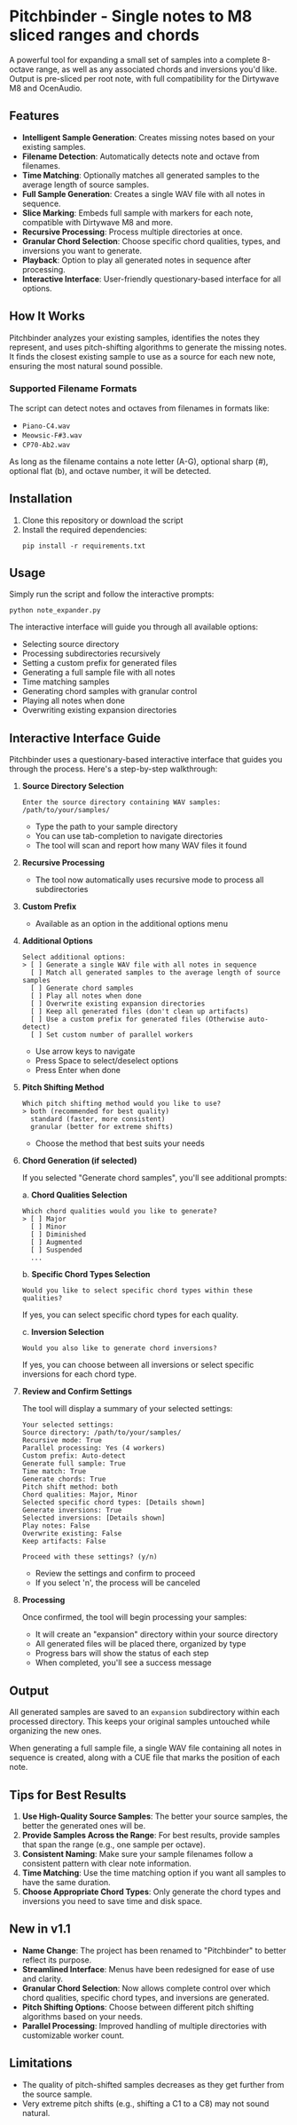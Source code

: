 # Pitchbinder - Single notes to M8 sliced ranges and chords

A powerful tool for expanding a small set of samples into a complete 8-octave range, as well as any associated chords and inversions you'd like. Output is pre-sliced per root note, with full compatibility for the Dirtywave M8 and OcenAudio.

## Features

- **Intelligent Sample Generation**: Creates missing notes based on your existing samples.
- **Filename Detection**: Automatically detects note and octave from filenames.
- **Time Matching**: Optionally matches all generated samples to the average length of source samples.
- **Full Sample Generation**: Creates a single WAV file with all notes in sequence.
- **Slice Marking**: Embeds full sample with markers for each note, compatible with Dirtywave M8 and more.
- **Recursive Processing**: Process multiple directories at once.
- **Granular Chord Selection**: Choose specific chord qualities, types, and inversions you want to generate.
- **Playback**: Option to play all generated notes in sequence after processing.
- **Interactive Interface**: User-friendly questionary-based interface for all options.

## How It Works

Pitchbinder analyzes your existing samples, identifies the notes they represent, and uses pitch-shifting algorithms to generate the missing notes. It finds the closest existing sample to use as a source for each new note, ensuring the most natural sound possible.

### Supported Filename Formats

The script can detect notes and octaves from filenames in formats like:
- `Piano-C4.wav`
- `Meowsic-F#3.wav`
- `CP70-Ab2.wav`

As long as the filename contains a note letter (A-G), optional sharp (#), optional flat (b), and octave number, it will be detected.

## Installation

1. Clone this repository or download the script
2. Install the required dependencies:
   ```
   pip install -r requirements.txt
   ```

## Usage

Simply run the script and follow the interactive prompts:
```
python note_expander.py
```

The interactive interface will guide you through all available options:
- Selecting source directory
- Processing subdirectories recursively
- Setting a custom prefix for generated files
- Generating a full sample file with all notes
- Time matching samples
- Generating chord samples with granular control
- Playing all notes when done
- Overwriting existing expansion directories

## Interactive Interface Guide

Pitchbinder uses a questionary-based interactive interface that guides you through the process. Here's a step-by-step walkthrough:

1. **Source Directory Selection**
   ```
   Enter the source directory containing WAV samples: /path/to/your/samples/
   ```
   - Type the path to your sample directory
   - You can use tab-completion to navigate directories
   - The tool will scan and report how many WAV files it found

2. **Recursive Processing**
   - The tool now automatically uses recursive mode to process all subdirectories

3. **Custom Prefix**
   - Available as an option in the additional options menu

4. **Additional Options**
   ```
   Select additional options:
   > [ ] Generate a single WAV file with all notes in sequence
     [ ] Match all generated samples to the average length of source samples
     [ ] Generate chord samples
     [ ] Play all notes when done
     [ ] Overwrite existing expansion directories
     [ ] Keep all generated files (don't clean up artifacts)
     [ ] Use a custom prefix for generated files (Otherwise auto-detect)
     [ ] Set custom number of parallel workers
   ```
   - Use arrow keys to navigate
   - Press Space to select/deselect options
   - Press Enter when done
   
5. **Pitch Shifting Method**
   ```
   Which pitch shifting method would you like to use?
   > both (recommended for best quality)
     standard (faster, more consistent)
     granular (better for extreme shifts)
   ```
   - Choose the method that best suits your needs
   
6. **Chord Generation (if selected)**
   
   If you selected "Generate chord samples", you'll see additional prompts:
   
   a. **Chord Qualities Selection**
   ```
   Which chord qualities would you like to generate?
   > [ ] Major
     [ ] Minor
     [ ] Diminished
     [ ] Augmented
     [ ] Suspended
     ...
   ```
   
   b. **Specific Chord Types Selection**
   ```
   Would you like to select specific chord types within these qualities?
   ```
   If yes, you can select specific chord types for each quality.
   
   c. **Inversion Selection**
   ```
   Would you also like to generate chord inversions?
   ```
   If yes, you can choose between all inversions or select specific inversions for each chord type.

7. **Review and Confirm Settings**

   The tool will display a summary of your selected settings:
   ```
   Your selected settings:
   Source directory: /path/to/your/samples/
   Recursive mode: True
   Parallel processing: Yes (4 workers)
   Custom prefix: Auto-detect
   Generate full sample: True
   Time match: True
   Generate chords: True
   Pitch shift method: both
   Chord qualities: Major, Minor
   Selected specific chord types: [Details shown]
   Generate inversions: True
   Selected inversions: [Details shown]
   Play notes: False
   Overwrite existing: False
   Keep artifacts: False
   
   Proceed with these settings? (y/n)
   ```
   
   - Review the settings and confirm to proceed
   - If you select 'n', the process will be canceled

8. **Processing**

   Once confirmed, the tool will begin processing your samples:
   - It will create an "expansion" directory within your source directory
   - All generated files will be placed there, organized by type
   - Progress bars will show the status of each step
   - When completed, you'll see a success message

## Output

All generated samples are saved to an `expansion` subdirectory within each processed directory. This keeps your original samples untouched while organizing the new ones.

When generating a full sample file, a single WAV file containing all notes in sequence is created, along with a CUE file that marks the position of each note.

## Tips for Best Results

1. **Use High-Quality Source Samples**: The better your source samples, the better the generated ones will be.
2. **Provide Samples Across the Range**: For best results, provide samples that span the range (e.g., one sample per octave).
3. **Consistent Naming**: Make sure your sample filenames follow a consistent pattern with clear note information.
4. **Time Matching**: Use the time matching option if you want all samples to have the same duration.
5. **Choose Appropriate Chord Types**: Only generate the chord types and inversions you need to save time and disk space.

## New in v1.1

- **Name Change**: The project has been renamed to "Pitchbinder" to better reflect its purpose.
- **Streamlined Interface**: Menus have been redesigned for ease of use and clarity.
- **Granular Chord Selection**: Now allows complete control over which chord qualities, specific chord types, and inversions are generated.
- **Pitch Shifting Options**: Choose between different pitch shifting algorithms based on your needs.
- **Parallel Processing**: Improved handling of multiple directories with customizable worker count.

## Limitations

- The quality of pitch-shifted samples decreases as they get further from the source sample.
- Very extreme pitch shifts (e.g., shifting a C1 to a C8) may not sound natural.